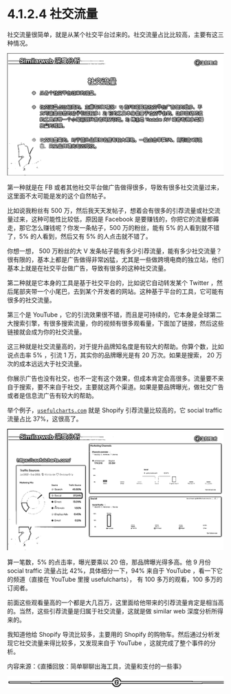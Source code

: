 # 4.1.2.4 社交流量

社交流量很简单，就是从某个社交平台过来的。社交流量占比比较高，主要有这三种情况。

![](img/c127b1a22edd221da8fd4357f0c727d5.png)

第一种就是在 FB 或者其他社交平台做广告做得很多，导致有很多社交流量过来，这里面不太可能是发的这个自然帖子。

比如说我粉丝有 500 万，然后我天天发帖子，想着会有很多的引荐流量或社交流量过来，这种可能性比较低，原因是 Facebook 是要赚钱的，你把它的流量都薅走，那它怎么赚钱呢？你发一条帖子，500 万的粉丝，能有 5% 的人看到就不错了，5% 的人看到，然后又有 5% 的人点击就不错了。

你想一想， 500 万粉丝的大 V 发条帖子能有多少引荐流量，能有多少社交流量？很有限的，基本上都是广告做得非常凶猛，尤其是一些做跨境电商的独立站，他们基本上就是在社交平台做广告，导致有很多的这种社交流量。

第二种就是它本身的工具是基于社交平台的，比如说它自动转发某个 Twitter ，然后尾部夹带一个小尾巴，去到某个开发者的网站。这种基于平台的工具，它可能有很多的社交流量。

第三个是 YouTube ，它的引流效果很不错，而且是可持续的，它本身是全球第二大搜索引擎，有很多搜索流量，你的视频有很多观看量，下面加了链接，然后这些链接就会成为你的社交流量。

这三种就是社交流量高的，对于提升品牌知名度是有较大的帮助。你算个数，比如说点击率 5% ，引流 1 万，其实你的品牌曝光是有 20 万次。如果是搜索， 20 万次的成本远远大于社交流量。

你展示广告也没有社交，也不一定有这个效果，但成本肯定会高很多。流量要不来自于搜索，要不来自于社交，主要就这两个渠道。如果是要品牌曝光，做社交广告或者是信息流广告有较大的帮助。

举个例子，[`usefulcharts.com`](https://usefulcharts.com/) 就是 Shopify 引荐流量比较高的，它 social traffic 流量占比 37%，这很高了。

![](img/841bd2bcd9e9fda0308a4944efddbe60.png)

算一笔数，5% 的点击率，曝光要乘以 20 倍，那品牌曝光得多高。他 9 月份 social traffic 流量占比 42%，具体细分一下，94% 来自于 YouTube ，看一下它的频道（直接在 YouTube 里搜 usefulcharts）， 有 100 多万的观看，100 多万的订阅者。

前面这些观看量高的一个都是大几百万，这里面给他带来的引荐流量肯定是相当高的。当然，这些引荐流量是归属于社交流量，这就是做 similar web 深度分析所得来的。

我知道他给 Shopify 导流比较多，主要用的 Shopify 的购物车。然后通过分析发现它社交流量来得比较多，又发现来自于 YouTube ，这就完成了整个事件的分析。

内容来源：《直播回放：简单聊聊出海工具，流量和支付的一些事》

![](img/d3dc15a615db58a3c5ef15184454d4ab.png)